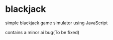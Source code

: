 # blackjack

simple blackjack game simulator using JavaScript

contains a minor ai bug(To be fixed)
